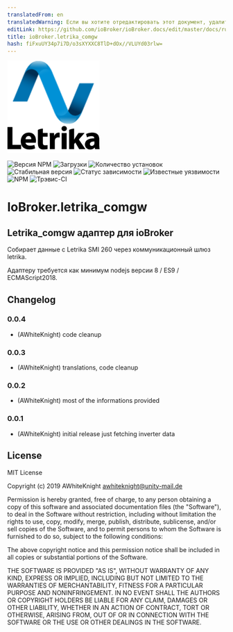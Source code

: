 ```yaml
---
translatedFrom: en
translatedWarning: Если вы хотите отредактировать этот документ, удалите поле «translatedFrom», в противном случае этот документ будет снова автоматически переведен
editLink: https://github.com/ioBroker/ioBroker.docs/edit/master/docs/ru/adapterref/iobroker.letrika_comgw/README.md
title: ioBroker.letrika_comgw
hash: fiFxuUY34p7i7D/o3sXYXXC8TlD+dOx//VLUYd03rlw=
---
```

![логотип](../../../en/adapterref/iobroker.letrika_comgw/admin/letrika_comgw.png)

![Версия NPM](http://img.shields.io/npm/v/iobroker.letrika_comgw.svg)
![Загрузки](https://img.shields.io/npm/dm/iobroker.letrika_comgw.svg)
![Количество установок](http://iobroker.live/badges/letrika_comgw-installed.svg)
![Стабильная версия](http://iobroker.live/badges/letrika_comgw-stable.svg)
![Статус зависимости](https://img.shields.io/david/AWhiteKnight/iobroker.letrika_comgw.svg)
![Известные уязвимости](https://snyk.io/test/github/AWhiteKnight/ioBroker.letrika_comgw/badge.svg)
![NPM](https://nodei.co/npm/iobroker.letrika_comgw.png?downloads=true)
![Трэвис-CI](http://img.shields.io/travis/AWhiteKnight/ioBroker.letrika_comgw/master.svg)

# IoBroker.letrika_comgw
## Letrika_comgw адаптер для ioBroker
Собирает данные с Letrika SMI 260 через коммуникационный шлюз letrika.

Адаптеру требуется как минимум nodejs версии 8 / ES9 / ECMAScript2018.

## Changelog

### 0.0.4
* (AWhiteKnight) code cleanup

### 0.0.3
* (AWhiteKnight) translations, code cleanup

### 0.0.2
* (AWhiteKnight) most of the informations provided

### 0.0.1
* (AWhiteKnight) initial release just fetching inverter data

## License
MIT License

Copyright (c) 2019 AWhiteKnight <awhiteknight@unity-mail.de>

Permission is hereby granted, free of charge, to any person obtaining a copy
of this software and associated documentation files (the "Software"), to deal
in the Software without restriction, including without limitation the rights
to use, copy, modify, merge, publish, distribute, sublicense, and/or sell
copies of the Software, and to permit persons to whom the Software is
furnished to do so, subject to the following conditions:

The above copyright notice and this permission notice shall be included in all
copies or substantial portions of the Software.

THE SOFTWARE IS PROVIDED "AS IS", WITHOUT WARRANTY OF ANY KIND, EXPRESS OR
IMPLIED, INCLUDING BUT NOT LIMITED TO THE WARRANTIES OF MERCHANTABILITY,
FITNESS FOR A PARTICULAR PURPOSE AND NONINFRINGEMENT. IN NO EVENT SHALL THE
AUTHORS OR COPYRIGHT HOLDERS BE LIABLE FOR ANY CLAIM, DAMAGES OR OTHER
LIABILITY, WHETHER IN AN ACTION OF CONTRACT, TORT OR OTHERWISE, ARISING FROM,
OUT OF OR IN CONNECTION WITH THE SOFTWARE OR THE USE OR OTHER DEALINGS IN THE
SOFTWARE.
